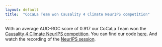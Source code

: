 ```yaml
---
layout: default
title:  "CoCaLa Team won Causality 4 Climate NeurIPS competition"
---
```


With an average AUC-ROC score of 0.917 our CoCaLa Team won the 
[Causality 4 Climate NeurIPS competition](https://causeme.uv.es/neurips2019/). 
You can find our code 
[here](https://github.com/sweichwald/CoCaLa-CauseMe-NeurIPS-competition).
And watch the recording of the 
[NeurIPS session](https://slideslive.com/38922052/competition-track-day-21). 
